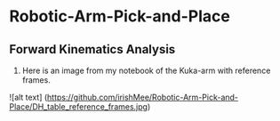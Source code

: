 # Robotic-Arm-Pick-and-Place
## Forward Kinematics Analysis

1. Here is an image from my notebook of the Kuka-arm with reference frames.
  
  ![alt text] (https://github.com/irishMee/Robotic-Arm-Pick-and-Place/DH_table_reference_frames.jpg)
  
